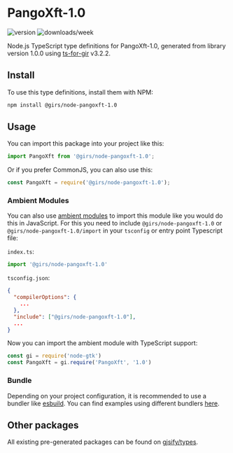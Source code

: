 
# PangoXft-1.0

![version](https://img.shields.io/npm/v/@girs/node-pangoxft-1.0)
![downloads/week](https://img.shields.io/npm/dw/@girs/node-pangoxft-1.0)


Node.js TypeScript type definitions for PangoXft-1.0, generated from library version 1.0.0 using [ts-for-gir](https://github.com/gjsify/ts-for-gir) v3.2.2.


## Install

To use this type definitions, install them with NPM:
```bash
npm install @girs/node-pangoxft-1.0
```

## Usage

You can import this package into your project like this:
```ts
import PangoXft from '@girs/node-pangoxft-1.0';
```

Or if you prefer CommonJS, you can also use this:
```ts
const PangoXft = require('@girs/node-pangoxft-1.0');
```

### Ambient Modules

You can also use [ambient modules](https://github.com/gjsify/ts-for-gir/tree/main/packages/cli#ambient-modules) to import this module like you would do this in JavaScript.
For this you need to include `@girs/node-pangoxft-1.0` or `@girs/node-pangoxft-1.0/import` in your `tsconfig` or entry point Typescript file:

`index.ts`:
```ts
import '@girs/node-pangoxft-1.0'
```

`tsconfig.json`:
```json
{
  "compilerOptions": {
    ...
  },
  "include": ["@girs/node-pangoxft-1.0"],
  ...
}
```

Now you can import the ambient module with TypeScript support: 

```ts
const gi = require('node-gtk')
const PangoXft = gi.require('PangoXft', '1.0')
```


### Bundle

Depending on your project configuration, it is recommended to use a bundler like [esbuild](https://esbuild.github.io/). You can find examples using different bundlers [here](https://github.com/gjsify/ts-for-gir/tree/main/examples).

## Other packages

All existing pre-generated packages can be found on [gjsify/types](https://github.com/gjsify/types).


